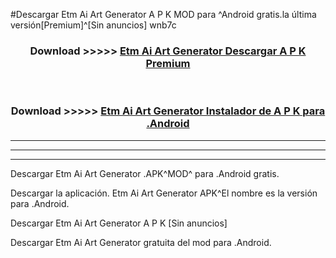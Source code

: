 #Descargar Etm Ai Art Generator  A P K MOD para ^Android gratis.la última versión[Premium]^[Sin anuncios] wnb7c



<div align="center">
<h3>Download >>>>> <a href="https://es-web.web.app/?es= Etm Ai Art Generator ">Etm Ai Art Generator  Descargar A P K Premium</a></h3><br>

<h3>Download >>>>> <a href="https://es-web.web.app/?es= Etm Ai Art Generator ">Etm Ai Art Generator  Instalador de A P K para .Android</a></h3>
</div>


----------------------------------------------------------

----------------------------------------------------------

----------------------------------------------------------

Descargar Etm Ai Art Generator  .APK^MOD^ para .Android gratis.

Descargar la aplicación. Etm Ai Art Generator  APK^El nombre es la versión para .Android.

Descargar Etm Ai Art Generator  A P K [Sin anuncios]

Descargar Etm Ai Art Generator  gratuita del mod para .Android.